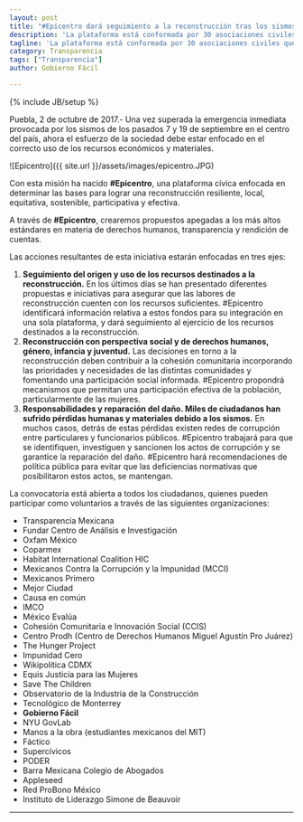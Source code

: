 ```yaml
---
layout: post
title: "#Epicentro dará seguimiento a la reconstrucción tras los sismos del 7 y 19 de septiembre"
description: 'La plataforma está conformada por 30 asociaciones civiles que vigilarán el uso de los recursos destinados a la reconstrucción del país.'
tagline: 'La plataforma está conformada por 30 asociaciones civiles que vigilarán el uso de los recursos destinados a la reconstrucción del país.'
category: Transparencia
tags: ["Transparencia"]
author: Gobierno Fácil

---
```

{% include JB/setup %}


Puebla, 2 de octubre de 2017.- Una vez superada la emergencia inmediata provocada por los sismos de los pasados 7 y 19 de septiembre en el centro del país, ahora el esfuerzo de la sociedad debe estar enfocado en el correcto uso de los recursos económicos y materiales. 

![Epicentro]({{ site.url }}/assets/images/epicentro.JPG)


Con esta misión ha nacido **#Epicentro**, una plataforma cívica enfocada en determinar las bases para lograr una reconstrucción resiliente, local, equitativa, sostenible, participativa y efectiva. 

A través de **#Epicentro**, crearemos propuestos apegadas a los más altos estándares en materia de derechos humanos, transparencia y rendición de cuentas. 

Las acciones resultantes de esta iniciativa estarán enfocadas en tres ejes: 

1. **Seguimiento del origen y uso de los recursos destinados a la reconstrucción.** En los últimos días se han presentado diferentes propuestas e iniciativas para asegurar que las labores de reconstrucción cuenten con los recursos suficientes. #Epicentro identificará información relativa a estos fondos para su integración en una sola plataforma, y dará seguimiento al ejercicio de los recursos destinados a la reconstrucción.
2. **Reconstrucción con perspectiva social y de derechos humanos, género, infancia y juventud.** Las decisiones en torno a la reconstrucción deben contribuir a la cohesión comunitaria incorporando las  prioridades y necesidades de las distintas comunidades y fomentando una participación social informada. #Epicentro propondrá mecanismos que permitan una participación efectiva de la población, particularmente de las mujeres.
3. **Responsabilidades y reparación del daño. Miles de ciudadanos han sufrido pérdidas humanas y materiales debido a los sismos.** En muchos casos, detrás de estas pérdidas existen redes de corrupción entre particulares y funcionarios públicos. #Epicentro trabajará para que se identifiquen, investiguen y sancionen los actos de corrupción y se garantice la reparación del daño. #Epicentro hará recomendaciones de política pública para evitar que las deficiencias normativas que posibilitaron estos actos, se mantengan.


La convocatoria está abierta a todos los ciudadanos, quienes pueden participar como voluntarios a través de las siguientes organizaciones: 
* Transparencia Mexicana
* Fundar Centro de Análisis e Investigación
* Oxfam México
* Coparmex
* Habitat International Coalition HIC
* Mexicanos Contra la Corrupción y la Impunidad (MCCI)
* Mexicanos Primero
* Mejor Ciudad
* Causa en común
* IMCO
* México Evalúa
* Cohesión Comunitaria e Innovación Social (CCIS)
* Centro Prodh (Centro de Derechos Humanos Miguel Agustín Pro Juárez)
* The Hunger Project
* Impunidad Cero
* Wikipolítica CDMX
* Equis Justicia para las Mujeres
* Save The Children
* Observatorio de la Industria de la Construcción
* Tecnológico de Monterrey
* **Gobierno Fácil**
* NYU GovLab
* Manos a la obra (estudiantes mexicanos del MIT)
* Fáctico
* Supercívicos
* PODER
* Barra Mexicana Colegio de Abogados
* Appleseed
* Red ProBono México
* Instituto de Liderazgo Simone de Beauvoir

***



